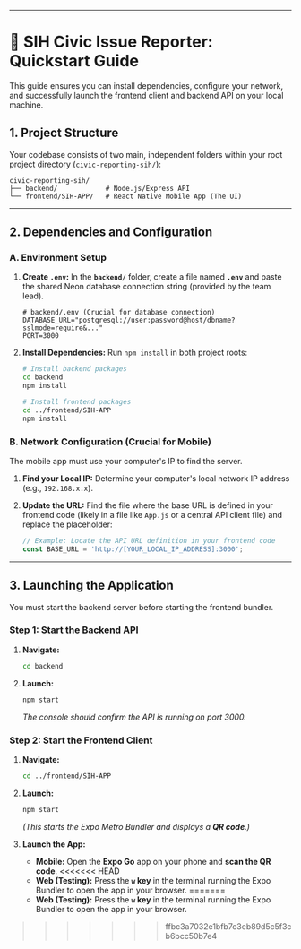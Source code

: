 
-----

# 🚀 SIH Civic Issue Reporter: Quickstart Guide

This guide ensures you can install dependencies, configure your network, and successfully launch the frontend client and backend API on your local machine.

## 1\. Project Structure

Your codebase consists of two main, independent folders within your root project directory (`civic-reporting-sih/`):

```
civic-reporting-sih/
├── backend/            # Node.js/Express API
└── frontend/SIH-APP/   # React Native Mobile App (The UI)
```

-----

## 2\. Dependencies and Configuration

### A. Environment Setup

1.  **Create `.env`:** In the **`backend/`** folder, create a file named **`.env`** and paste the shared Neon database connection string (provided by the team lead).

    ```env
    # backend/.env (Crucial for database connection)
    DATABASE_URL="postgresql://user:password@host/dbname?sslmode=require&..."
    PORT=3000
    ```

2.  **Install Dependencies:** Run `npm install` in both project roots:

    ```bash
    # Install backend packages
    cd backend
    npm install

    # Install frontend packages
    cd ../frontend/SIH-APP
    npm install
    ```

### B. Network Configuration (Crucial for Mobile)

The mobile app must use your computer's IP to find the server.

1.  **Find your Local IP:** Determine your computer's local network IP address (e.g., `192.168.x.x`).

2.  **Update the URL:** Find the file where the base URL is defined in your frontend code (likely in a file like `App.js` or a central API client file) and replace the placeholder:

    ```javascript
    // Example: Locate the API URL definition in your frontend code
    const BASE_URL = 'http://[YOUR_LOCAL_IP_ADDRESS]:3000'; 
    ```

-----

## 3\. Launching the Application

You must start the backend server before starting the frontend bundler.

### Step 1: Start the Backend API

1.  **Navigate:**
    ```bash
    cd backend
    ```
2.  **Launch:**
    ```bash
    npm start
    ```
    *The console should confirm the API is running on port 3000.*

### Step 2: Start the Frontend Client

1.  **Navigate:**

    ```bash
    cd ../frontend/SIH-APP
    ```

2.  **Launch:**

    ```bash
    npm start
    ```

    *(This starts the Expo Metro Bundler and displays a **QR code**.)*

3.  **Launch the App:**

      * **Mobile:** Open the **Expo Go** app on your phone and **scan the QR code**.
<<<<<<< HEAD
      * **Web (Testing):** Press the **`w` key** in the terminal running the Expo Bundler to open the app in your browser.
=======
      * **Web (Testing):** Press the **`w` key** in the terminal running the Expo Bundler to open the app in your browser.
>>>>>>> ffbc3a7032e1bfb7c3eb89d5c5f3cb6bcc50b7e4
